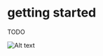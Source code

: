 
# getting started

TODO

![Alt text](https://github.com/pnadolny/crypto-api/sample.png?raw=true "Sample")